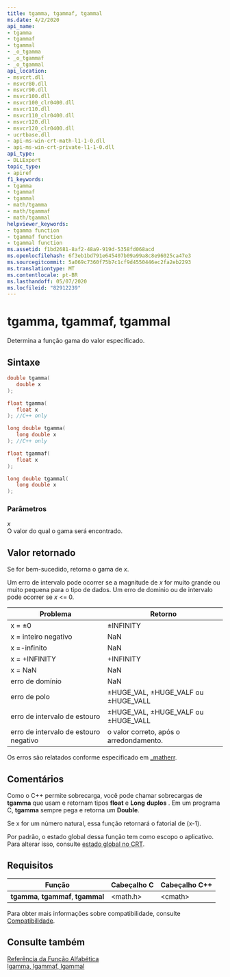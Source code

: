 ```yaml
---
title: tgamma, tgammaf, tgammal
ms.date: 4/2/2020
api_name:
- tgamma
- tgammaf
- tgammal
- _o_tgamma
- _o_tgammaf
- _o_tgammal
api_location:
- msvcrt.dll
- msvcr80.dll
- msvcr90.dll
- msvcr100.dll
- msvcr100_clr0400.dll
- msvcr110.dll
- msvcr110_clr0400.dll
- msvcr120.dll
- msvcr120_clr0400.dll
- ucrtbase.dll
- api-ms-win-crt-math-l1-1-0.dll
- api-ms-win-crt-private-l1-1-0.dll
api_type:
- DLLExport
topic_type:
- apiref
f1_keywords:
- tgamma
- tgammaf
- tgammal
- math/tgamma
- math/tgammaf
- math/tgammal
helpviewer_keywords:
- tgamma function
- tgammaf function
- tgammal function
ms.assetid: f1bd2681-8af2-48a9-919d-5358fd068acd
ms.openlocfilehash: 6f3eb1bd791e645407b09a99a8c8e96025ca47e3
ms.sourcegitcommit: 5a069c7360f75b7c1cf9d4550446ec2fa2eb2293
ms.translationtype: MT
ms.contentlocale: pt-BR
ms.lasthandoff: 05/07/2020
ms.locfileid: "82912239"
---
```

# <a name="tgamma-tgammaf-tgammal"></a>tgamma, tgammaf, tgammal

Determina a função gama do valor especificado.

## <a name="syntax"></a>Sintaxe

```C
double tgamma(
   double x
);

float tgamma(
   float x
); //C++ only

long double tgamma(
   long double x
); //C++ only

float tgammaf(
   float x
);

long double tgammal(
   long double x
);
```

### <a name="parameters"></a>Parâmetros

*x*<br/>
O valor do qual o gama será encontrado.

## <a name="return-value"></a>Valor retornado

Se for bem-sucedido, retorna o gama de *x*.

Um erro de intervalo pode ocorrer se a magnitude de *x* for muito grande ou muito pequena para o tipo de dados. Um erro de domínio ou de intervalo pode ocorrer se *x* <= 0.

|Problema|Retorno|
|-----------|------------|
|x = ±0|±INFINITY|
|x = inteiro negativo|NaN|
|x =-infinito|NaN|
|x = +INFINITY|+INFINITY|
|x = NaN|NaN|
|erro de domínio|NaN|
|erro de polo|±HUGE_VAL, ±HUGE_VALF ou ±HUGE_VALL|
|erro de intervalo de estouro|±HUGE_VAL, ±HUGE_VALF ou ±HUGE_VALL|
|erro de intervalo de estouro negativo|o valor correto, após o arredondamento.|

Os erros são relatados conforme especificado em [_matherr](matherr.md).

## <a name="remarks"></a>Comentários

Como o C++ permite sobrecarga, você pode chamar sobrecargas de **tgamma** que usam e retornam tipos **float** e **Long** **duplos** . Em um programa C, **tgamma** sempre pega e retorna um **Double**.

Se x for um número natural, essa função retornará o fatorial de (x-1).

Por padrão, o estado global dessa função tem como escopo o aplicativo. Para alterar isso, consulte [estado global no CRT](../global-state.md).

## <a name="requirements"></a>Requisitos

|Função|Cabeçalho C|Cabeçalho C++|
|--------------|--------------|------------------|
|**tgamma**, **tgammaf**, **tgammal**|\<math.h>|\<cmath>|

Para obter mais informações sobre compatibilidade, consulte [Compatibilidade](../../c-runtime-library/compatibility.md).

## <a name="see-also"></a>Consulte também

[Referência da Função Alfabética](crt-alphabetical-function-reference.md)<br/>
[lgamma, lgammaf, lgammal](lgamma-lgammaf-lgammal.md)<br/>
